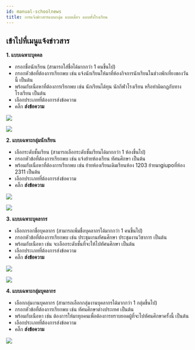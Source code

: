```yaml
---
id: manual-schoolnews
title: การแจ้งข่าวสารแบบกลุ่ม แบบเดี่ยว แบบทั้งโรงเรียน 
---
```


## เข้าไปที่เมนูแจ้งข่าวสาร


 **1. แบบเฉพาะบุคคล**
* กรอกชื่อนักเรียน (สามารถใส่ชื่อได้มากกว่า 1 คนขึ้นไป)
* กรอกหัวข้อที่ต้องการเรียกพบ เช่น แจ้งนักเรียนให้มาที่ห้องกิจการนักเรียนในช่วงพักเที่ยงของวันนี้ เป็นต้น
* พร้อมกับเนือหาที่ต้องการเรียกพบ เช่น นักเรียนได้ทุน นักกีฬาโรงเรียน หรือทำผิดกฏกับทางโรงเรียน เป็นต้น
* เลือกประเภทที่ต้องการส่งข้อความ
* คลิ๊ก **ส่งข้อความ**

![](https://drive.google.com/thumbnail?id=1Bh7wpcagJpqAtTcW11We3qnDBauAjDG4&sz=w1000-h640)

![](https://drive.google.com/thumbnail?id=1ezewDsUs6JyVnsT5_3SX3SHYXSX5m3Zt&sz=w1000-h640)

**2. แบบเฉพาะกลุ่มนักเรียน**
* เลือกระดับชั้นเรียน (สามารถเลือกระดับชั้นเรียนได้มากกว่า 1 ห้องขึ้นไป)
* กรอกหัวข้อที่ต้องการเรียกพบ เช่น แจ้งย้ายห้องเรียน ทัศนศึกษา เป็นต้น
* พร้อมกับเนือหาที่ต้องการเรียกพบ เช่น ย้ายห้องเรียนเดิมเรียนห้อง 1203 ย้ายมาgiupoที่ห้อง 2311 เป็นต้น
* เลือกประเภทที่ต้องการส่งข้อความ
* คลิ๊ก **ส่งข้อความ**

![](https://drive.google.com/thumbnail?id=13IUXxu-UuozSEQmm2YibOTxnvMetBx1p&sz=w1000-h640)

![](https://drive.google.com/thumbnail?id=1muV6W3gbjLBkQeZO-TGB_0YTWhdRJ4Uh&sz=w1000-h640)


**3. แบบเฉพาะบุคลากร**
* เลือกกรอกชื่อบุคลากร (สามารถเพิ่มชื่อบุคลากรได้มากกว่า 1 คนขึ้นไป)
* กรอกหัวข้อที่ต้องการเรียกพบ เช่น ประชุมงานทัศนศึกษา ประชุมงานวิชาการ เป็นต้น
* พร้อมกับเนือหา เช่น จะเลือกระดับชั้นที่จะให้ไปทัศนศึกษา  เป็นต้น
* เลือกประเภทที่ต้องการส่งข้อความ
* คลิ๊ก **ส่งข้อความ**

![](https://drive.google.com/thumbnail?id=1B4ejZNTT_7EGvA6cY_1jUC5g6MhBJrN6&sz=w1000-h640)

![](https://drive.google.com/thumbnail?id=19HYorzii4hQ7ss73_LJ5_JGhV55TqHbb&sz=w1000-h640)

**4. แบบเฉพาะกลุ่มบุคลากร**
* เลือกกลุ่มงานบุคลากร (สามารถเลือกกลุ่มงานบุคลากรได้มากกว่า 1 กลุ่มขึ้นไป)
* กรอกหัวข้อที่ต้องการเรียกพบ เช่น ทัศนศึกษาต่างประเทศ เป็นต้น
* พร้อมกับเนือหา เช่น ต้องการให้มาทุกคนเพื่อต้องการทราบยอดผู้ที่จะไปทัศนศึกษาครั้งนี้  เป็นต้น
* เลือกประเภทที่ต้องการส่งข้อความ
* คลิ๊ก **ส่งข้อความ**

![](https://drive.google.com/thumbnail?id=1JaeUbfPnSgkw33C1PSYxYWR8nq92uXvE&sz=w1000-h640)

